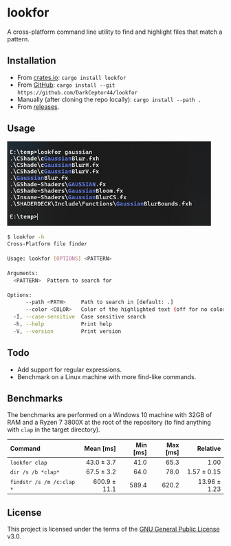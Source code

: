 # lookfor

A cross-platform command line utility to find and highlight files that match a pattern.

## Installation

- From [crates.io](https://crates.io/crates/lookfor): `cargo install lookfor`
- From [GitHub](https://github.com/DarkCeptor44/lookfor): `cargo install --git https://github.com/DarkCeptor44/lookfor`
- Manually (after cloning the repo locally): `cargo install --path .`
- From [releases](https://github.com/DarkCeptor44/lookfor/releases/latest).

## Usage

![usage](usage.png)

```sh
$ lookfor -h
Cross-Platform file finder

Usage: lookfor [OPTIONS] <PATTERN>

Arguments:
  <PATTERN>  Pattern to search for

Options:
      --path <PATH>     Path to search in [default: .]
      --color <COLOR>   Color of the highlighted text (off for no color) [default: blue]
  -I, --case-sensitive  Case sensitive search
  -h, --help            Print help
  -V, --version         Print version
```

## Todo

- Add support for regular expressions.
- Benchmark on a Linux machine with more find-like commands.

## Benchmarks

The benchmarks are performed on a Windows 10 machine with 32GB of RAM and a Ryzen 7 3800X at the root of the repository (to find anything with `clap` in the target directory).

| Command | Mean [ms] | Min [ms] | Max [ms] | Relative |
|:---|---:|---:|---:|---:|
| `lookfor clap` | 43.0 ± 3.7 | 41.0 | 65.3 | 1.00 |
| `dir /s /b *clap*` | 67.5 ± 3.2 | 64.0 | 78.0 | 1.57 ± 0.15 |
| `findstr /s /m /c:clap *` | 600.9 ± 11.1 | 589.4 | 620.2 | 13.96 ± 1.23 |

## License

This project is licensed under the terms of the [GNU General Public License](LICENSE) v3.0.
